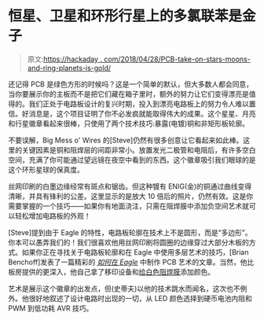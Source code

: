 # 恒星、卫星和环形行星上的多氯联苯是金子

> 原文:[https://hackaday . com/2018/04/28/PCB-take-on-stars-moons-and-ring-planets-is-gold/](https://hackaday.com/2018/04/28/pcb-take-on-stars-moons-and-ringed-planets-is-gold/)

还记得 PCB 是绿色方形的时候吗？这是一个简单的默认，但大多数人都会同意，当你要展示你的主板而不是把它们藏在箱子里时，额外的努力让它们变得漂亮是值得的。我们正处于电路板设计的复兴时期，投入到漂亮电路板上的努力令人难以置信。好消息是，这个项目证明了你不必发疯就能取得伟大的成果。这个星星、月亮和行星徽章看起来很棒，只使用了两个技术技巧:暴露(电镀)铜和非矩形板轮廓。

不要误解，Big Mess o' Wires 的[Steve]仍然有很多创意让它看起来如此棒。这里的关键因素是铜和阻焊层的间距非常小。放置发光二极管和电阻后，有许多空白空间，充满了你可能通过望远镜在夜空中看到的东西。这个徽章吸引我们眼球的是这个环形星球的保真度。

丝网印刷的白墨边缘经常有斑点和锯齿。但这种镀有 ENIG(金)的铜通过曲线变得清晰，并具有锋利的公差。这里显示的是放大 10 倍后的照片，仍然有效。这是你需要掌握的一个技巧——如果你有地面浇注，只需在阻焊膜中添加负空间艺术就可以轻松增加电路板的外观！

[Steve]提到由于 Eagle 的特性，电路板轮廓在技术上不是圆形，而是“多边形”。你本可以愚弄我们的！我们很喜欢他用丝网印刷将圆圈的边缘穿过大部分木板的方式。如果你正在寻找关于电路板轮廓和在 Eagle 中使用多层艺术的技巧，[Brian Benchoff]发表了一篇精彩的 [*如何在 Eagle*](https://hackaday.com/2017/08/30/how-to-do-pcb-art-in-eagle/) 中制作 PCB 艺术的文章。当然，他比板房提供的更深入，他自己拿了移印设备和[给白色阻焊膜](https://hackaday.com/2018/02/26/successful-experiments-in-multicolor-circuit-boards/)添加颜色。

艺术是展示这个徽章的出发点，但(史蒂夫)以他的技术跳水而闻名，这次也不例外。他很好地叙述了设计电路时出现的一切，从 LED 颜色选择到硬币电池内阻和 PWM 到低功耗 AVR 技巧。